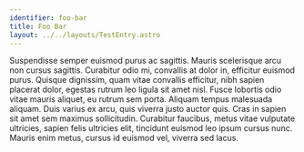 ```yaml
---
identifier: foo-bar
title: Foo Bar
layout: ../../layouts/TestEntry.astro
---
```

Suspendisse semper euismod purus ac sagittis. Mauris scelerisque arcu non cursus sagittis. Curabitur odio mi, convallis at dolor in, efficitur euismod purus. Quisque dignissim, quam vitae convallis efficitur, nibh sapien placerat dolor, egestas rutrum leo ligula sit amet nisl. Fusce lobortis odio vitae mauris aliquet, eu rutrum sem porta. Aliquam tempus malesuada aliquam. Duis varius ex arcu, quis viverra justo auctor quis. Cras in sapien sit amet sem maximus sollicitudin. Curabitur faucibus, metus vitae vulputate ultricies, sapien felis ultricies elit, tincidunt euismod leo ipsum cursus nunc. Mauris enim metus, cursus id euismod vel, viverra sed lacus.